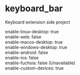# keyboard_bar

Keyboard extension side project

enable-linux-desktop: true<br>
enable-web: false<br>
enable-macos-desktop: true<br>
enable-windows-desktop: true<br>
enable-android: false<br>
enable-ios: false<br>
enable-fuchsia: false (Unavailable)<br>
enable-custom-devices: true<br>

